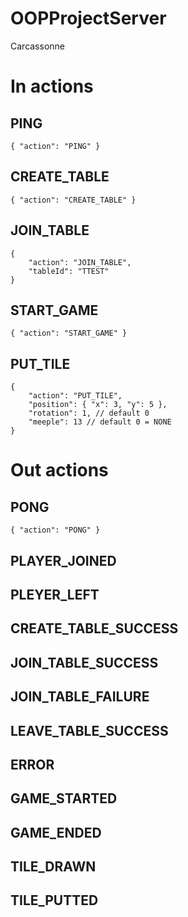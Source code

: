 # OOPProjectServer
Carcassonne

# In actions
## PING
```
{ "action": "PING" }
```
## CREATE_TABLE
```
{ "action": "CREATE_TABLE" }
```
## JOIN_TABLE
```
{
    "action": "JOIN_TABLE",
    "tableId": "TTEST"
}
```
## START_GAME
```
{ "action": "START_GAME" }
```
## PUT_TILE
```
{
    "action": "PUT_TILE",
    "position": { "x": 3, "y": 5 },
    "rotation": 1, // default 0
    "meeple": 13 // default 0 = NONE
}
```
# Out actions
## PONG
```
{ "action": "PONG" }
```
## PLAYER_JOINED
## PLEYER_LEFT
## CREATE_TABLE_SUCCESS
## JOIN_TABLE_SUCCESS
## JOIN_TABLE_FAILURE
## LEAVE_TABLE_SUCCESS
## ERROR
## GAME_STARTED
## GAME_ENDED
## TILE_DRAWN
## TILE_PUTTED
